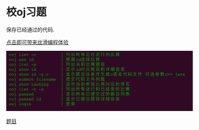 # 校oj习题
保存已经通过的代码.

[点击即可带来丝滑编程体验](https://github.com/ctguggbond/ctguOj-cli)

![](oj.png)

[题目](problem)
